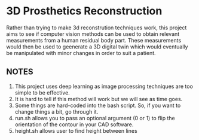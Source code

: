 # 3D Prosthetics Reconstruction
Rather than trying to make 3d reconstrution techniques work, this project aims to see if computer vision methods can be used to obtain relevant measurements from a human residual body part. These measurements would then be used to geenerate a 3D digital twin which would eventually be manipulated with minor changes in order to suit a patient. </br>

## NOTES
1. This project uses deep learning as image processing techniques are too simple to be effective. 
2. It is hard to tell if this method will work but we will see as time goes.
3. Some things are hard-coded into the bash script. So, if you want to change things a bit, go through it.
4. run.sh allows you to pass an optional argument (0 or 1) to flip the orientation of the contour in your CAD software.
4. height.sh allows user to find height between lines
